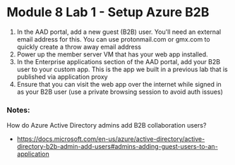 # Module 8 Lab 1 - Setup Azure B2B

1. In the AAD portal, add a new guest (B2B) user. You'll need an external email address for this. You can use protonmail.com or gmx.com to quickly create a throw away email address
2. Power up the member server VM that has your web app installed.
3. In the Enterprise applications section of the AAD portal, add your B2B user to your custom app. This is the app we built in a previous lab that is published via application proxy
4. Ensure that you can visit the web app over the internet while signed in as your B2B user (use a private browsing session to avoid auth issues)

### Notes:

How do Azure Active Directory admins add B2B collaboration users?
* https://docs.microsoft.com/en-us/azure/active-directory/active-directory-b2b-admin-add-users#admins-adding-guest-users-to-an-application
